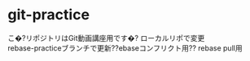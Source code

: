 # git-practice
こ�?リポジトリはGit動画講座用です�?
ローカルリポで変更  
rebase-practiceブランチで更新??ebaseコンフリクト用??
rebase pull用
